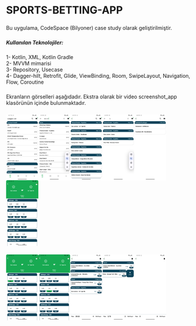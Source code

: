 <h1 align="left">SPORTS-BETTING-APP</h1>

###

<p align="left">Bu uygulama, CodeSpace (Bilyoner) case study olarak geliştirilmiştir.</p>

###

<h5 align="left">Kullanılan Teknolojiler:</h5>

###

<p align="left">1- Kotlin, XML, Kotlin Gradle<br>2- MVVM mimarisi<br>3- Repository, Usecase<br>4- Dagger-hilt, Retrofit, Glide, ViewBinding, Room, SwipeLayout, Navigation, Flow, Coroutine</p>

###

<p align="left">Ekranların görselleri aşağıdadır. Ekstra olarak bir video screenshot_app klasörünün içinde bulunmaktadır.</p>

###

###

<img align="left" height="180" src="https://github.com/swayni/SPORTS-BETTING-APP/blob/master/screenshot_app/Screenshot_page_1_v1.png"  />

###

<img align="left" height="180" src="https://github.com/swayni/SPORTS-BETTING-APP/blob/master/screenshot_app/Screenshot_page_1_v2.png"  />

###

<img align="left" height="180" src="https://github.com/swayni/SPORTS-BETTING-APP/blob/master/screenshot_app/Screenshot_page_2_v1.png"  />

###

<img align="left" height="180" src="https://github.com/swayni/SPORTS-BETTING-APP/blob/master/screenshot_app/Screenshot_page_2_v2.png"  />

###

<img align="left" height="180" src="https://github.com/swayni/SPORTS-BETTING-APP/blob/master/screenshot_app/Screenshot_page_2_v3.png"  />

###

<img align="left" height="180" src="https://github.com/swayni/SPORTS-BETTING-APP/blob/master/screenshot_app/Screenshot_page_3_v1.png"  />

###

<br clear="both">

###

<img align="left" height="180" src="https://github.com/swayni/SPORTS-BETTING-APP/blob/master/screenshot_app/Screenshot_page_3_v2.png"  />

###

<img align="left" height="180" src="https://github.com/swayni/SPORTS-BETTING-APP/blob/master/screenshot_app/Screenshot_page_3_v3.png"  />

###

<img align="left" height="180" src="https://github.com/swayni/SPORTS-BETTING-APP/blob/master/screenshot_app/Screenshot_page_4_v1.png"  />

###

<img align="left" height="180" src="https://github.com/swayni/SPORTS-BETTING-APP/blob/master/screenshot_app/Screenshot_page_4_v2.png"  />

###

<img align="left" height="180" src="https://github.com/swayni/SPORTS-BETTING-APP/blob/master/screenshot_app/Screenshot_page_4_v3.png"  />

###
